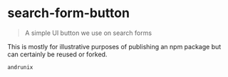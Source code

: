 # search-form-button

> A simple UI button we use on search forms 

This is mostly for illustrative purposes of publishing an npm package but can certainly be reused or forked.

``` 
andrunix
```
